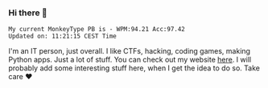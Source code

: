 ### Hi there 👋
<!-- PB START -->
```
My current MonkeyType PB is - WPM:94.21 Acc:97.42
Updated on: 11:21:15 CEST Time
```
<!-- PB END -->
I'm an IT person, just overall. I like CTFs, hacking, coding games, making Python apps. Just a lot of stuff.
You can check out my website [here](https://skill3472.github.io/).
I will probably add some interesting stuff here, when I get the idea to do so. Take care ❤️
